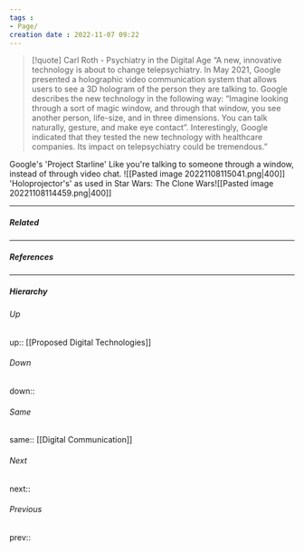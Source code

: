 ```yaml
---
tags :
- Page/
creation date : 2022-11-07 09:22 
---
```


> [!quote] Carl Roth - Psychiatry in the Digital Age
> “A new, innovative technology is about to change telepsychiatry. In May 2021, Google presented a holographic video communication system that allows users to see a 3D hologram of the person they are talking to. Google describes the new technology in the following way: “Imagine looking through a sort of magic window, and through that window, you see another person, life-size, and in three dimensions. You can talk naturally, gesture, and make eye contact”. Interestingly, Google indicated that they tested the new technology with healthcare companies. Its impact on telepsychiatry could be tremendous.”

Google's 'Project Starline' 
Like you're talking to someone through a window, instead of through video chat.
![[Pasted image 20221108115041.png|400]]
'Holoprojector's' as used in Star Wars: The Clone Wars![[Pasted image 20221108114459.png|400]]

---
##### Related


---
##### References


---
##### Hierarchy
###### Up
up:: [[Proposed Digital Technologies]]

###### Down
down:: 
###### Same
same:: [[Digital Communication]]
###### Next
next:: 
###### Previous
prev:: 